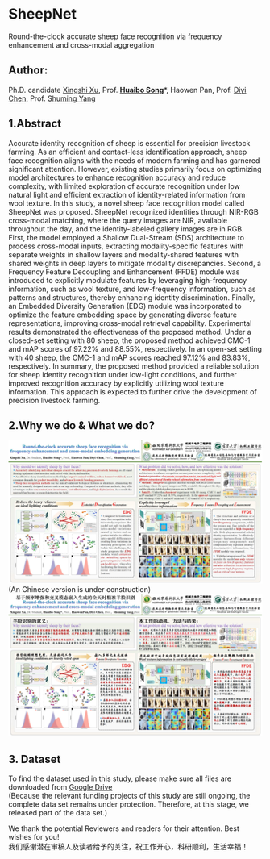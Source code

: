 # SheepNet
Round-the-clock accurate sheep face recognition via frequency enhancement and cross-modal aggregation  
  
## **Author**:   
Ph.D. candidate [Xingshi Xu](https://orcid.org/0000-0002-6687-6975), Prof. [**Huaibo Song**](https://cmee.nwsuaf.edu.cn/szdw/gjzcry/318457.htm)*, Haowen Pan, Prof. [Diyi Chen](https://www.nwafu.edu.cn/jsdw/zjrc/yxjjhdz/72652.htm), Prof. [Shuming Yang](https://jxgc.nxu.edu.cn/info/1043/6391.htm)  
    
## **1.Abstract**  
  Accurate identity recognition of sheep is essential for precision livestock farming. As an efficient and contact-less identification approach, sheep face recognition aligns with the needs of modern farming and has garnered significant attention. However, existing studies primarily focus on optimizing model architectures to enhance recognition accuracy and reduce complexity, with limited exploration of accurate recognition under low natural light and efficient extraction of identity-related information from wool texture. In this study, a novel sheep face recognition model called SheepNet was proposed. SheepNet recognized identities through NIR-RGB cross-modal matching, where the query images are NIR, available throughout the day, and the identity-labeled gallery images are in RGB. First, the model employed a Shallow Dual-Stream (SDS) architecture to process cross-modal inputs, extracting modality-specific features with separate weights in shallow layers and modality-shared features with shared weights in deep layers to mitigate modality discrepancies. Second, a Frequency Feature Decoupling and Enhancement (FFDE) module was introduced to explicitly modulate features by leveraging high-frequency information, such as wool texture, and low-frequency information, such as patterns and structures, thereby enhancing identity discrimination. Finally, an Embedded Diversity Generation (EDG) module was incorporated to optimize the feature embedding space by generating diverse feature representations, improving cross-modal retrieval capability. Experimental results demonstrated the effectiveness of the proposed method. Under a closed-set setting with 80 sheep, the proposed method achieved CMC-1 and mAP scores of 97.22% and 88.55%, respectively. In an open-set setting with 40 sheep, the CMC-1 and mAP scores reached 97.12% and 83.83%, respectively. In summary, the proposed method provided a reliable solution for sheep identity recognition under low-light conditions, and further improved recognition accuracy by explicitly utilizing wool texture information. This approach is expected to further drive the development of precision livestock farming.  
  
## **2.Why we do & What we do?**  
![Poster](https://github.com/XingshiXu/SheepNet/blob/main/Poster_Eng_.jpg)
(An Chinese version is under construction)  
![中文海报](https://github.com/XingshiXu/SheepNet/blob/main/Poster_Chinese_.jpg)
  
## **3. Dataset**   
To find the dataset used in this study, please make sure all files are downloaded from [Google Drive](https://drive.google.com/drive/folders/1nt2-sccBekM6PBtjKPmcP0YlvqtmJ6aH?usp=sharing)  
(Because the relevant funding projects of this study are still ongoing, the complete data set remains under protection. Therefore, at this stage, we released part of the data set.)  
  
  
We thank the potential Reviewers and readers for their attention. Best wishes for you!  
我们感谢潜在审稿人及读者给予的关注，祝工作开心，科研顺利，生活幸福！  

